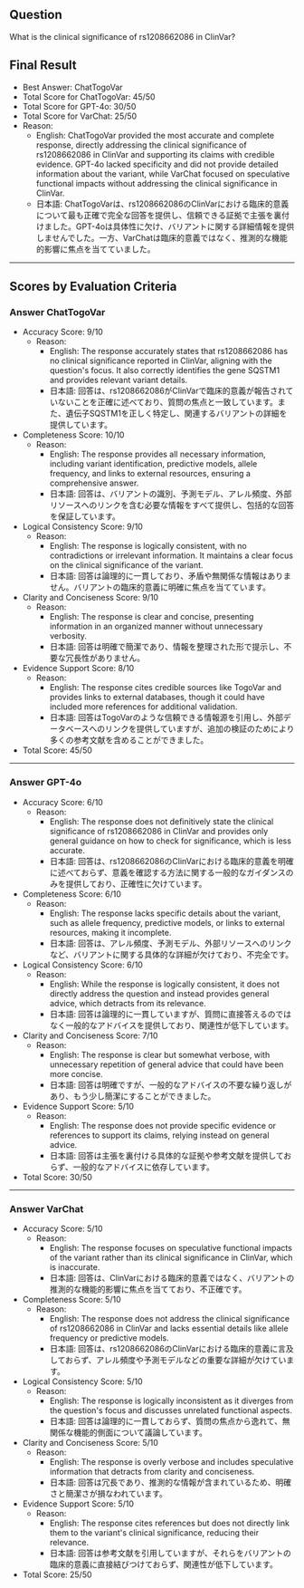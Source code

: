 ## Question

What is the clinical significance of rs1208662086 in ClinVar?

## Final Result

- Best Answer: ChatTogoVar
- Total Score for ChatTogoVar: 45/50
- Total Score for GPT-4o: 30/50
- Total Score for VarChat: 25/50
- Reason:
  - English: ChatTogoVar provided the most accurate and complete response, directly addressing the clinical significance of rs1208662086 in ClinVar and supporting its claims with credible evidence. GPT-4o lacked specificity and did not provide detailed information about the variant, while VarChat focused on speculative functional impacts without addressing the clinical significance in ClinVar.
  - 日本語: ChatTogoVarは、rs1208662086のClinVarにおける臨床的意義について最も正確で完全な回答を提供し、信頼できる証拠で主張を裏付けました。GPT-4oは具体性に欠け、バリアントに関する詳細情報を提供しませんでした。一方、VarChatは臨床的意義ではなく、推測的な機能的影響に焦点を当てていました。

---

## Scores by Evaluation Criteria

### Answer ChatTogoVar
- Accuracy Score: 9/10
  - Reason: 
    - English: The response accurately states that rs1208662086 has no clinical significance reported in ClinVar, aligning with the question's focus. It also correctly identifies the gene SQSTM1 and provides relevant variant details.
    - 日本語: 回答は、rs1208662086がClinVarで臨床的意義が報告されていないことを正確に述べており、質問の焦点と一致しています。また、遺伝子SQSTM1を正しく特定し、関連するバリアントの詳細を提供しています。
- Completeness Score: 10/10
  - Reason: 
    - English: The response provides all necessary information, including variant identification, predictive models, allele frequency, and links to external resources, ensuring a comprehensive answer.
    - 日本語: 回答は、バリアントの識別、予測モデル、アレル頻度、外部リソースへのリンクを含む必要な情報をすべて提供し、包括的な回答を保証しています。
- Logical Consistency Score: 9/10
  - Reason: 
    - English: The response is logically consistent, with no contradictions or irrelevant information. It maintains a clear focus on the clinical significance of the variant.
    - 日本語: 回答は論理的に一貫しており、矛盾や無関係な情報はありません。バリアントの臨床的意義に明確に焦点を当てています。
- Clarity and Conciseness Score: 9/10
  - Reason: 
    - English: The response is clear and concise, presenting information in an organized manner without unnecessary verbosity.
    - 日本語: 回答は明確で簡潔であり、情報を整理された形で提示し、不要な冗長性がありません。
- Evidence Support Score: 8/10
  - Reason: 
    - English: The response cites credible sources like TogoVar and provides links to external databases, though it could have included more references for additional validation.
    - 日本語: 回答はTogoVarのような信頼できる情報源を引用し、外部データベースへのリンクを提供していますが、追加の検証のためにより多くの参考文献を含めることができました。
- Total Score: 45/50

---

### Answer GPT-4o
- Accuracy Score: 6/10
  - Reason: 
    - English: The response does not definitively state the clinical significance of rs1208662086 in ClinVar and provides only general guidance on how to check for significance, which is less accurate.
    - 日本語: 回答は、rs1208662086のClinVarにおける臨床的意義を明確に述べておらず、意義を確認する方法に関する一般的なガイダンスのみを提供しており、正確性に欠けています。
- Completeness Score: 6/10
  - Reason: 
    - English: The response lacks specific details about the variant, such as allele frequency, predictive models, or links to external resources, making it incomplete.
    - 日本語: 回答は、アレル頻度、予測モデル、外部リソースへのリンクなど、バリアントに関する具体的な詳細が欠けており、不完全です。
- Logical Consistency Score: 6/10
  - Reason: 
    - English: While the response is logically consistent, it does not directly address the question and instead provides general advice, which detracts from its relevance.
    - 日本語: 回答は論理的に一貫していますが、質問に直接答えるのではなく一般的なアドバイスを提供しており、関連性が低下しています。
- Clarity and Conciseness Score: 7/10
  - Reason: 
    - English: The response is clear but somewhat verbose, with unnecessary repetition of general advice that could have been more concise.
    - 日本語: 回答は明確ですが、一般的なアドバイスの不要な繰り返しがあり、もう少し簡潔にすることができました。
- Evidence Support Score: 5/10
  - Reason: 
    - English: The response does not provide specific evidence or references to support its claims, relying instead on general advice.
    - 日本語: 回答は主張を裏付ける具体的な証拠や参考文献を提供しておらず、一般的なアドバイスに依存しています。
- Total Score: 30/50

---

### Answer VarChat
- Accuracy Score: 5/10
  - Reason: 
    - English: The response focuses on speculative functional impacts of the variant rather than its clinical significance in ClinVar, which is inaccurate.
    - 日本語: 回答は、ClinVarにおける臨床的意義ではなく、バリアントの推測的な機能的影響に焦点を当てており、不正確です。
- Completeness Score: 5/10
  - Reason: 
    - English: The response does not address the clinical significance of rs1208662086 in ClinVar and lacks essential details like allele frequency or predictive models.
    - 日本語: 回答は、rs1208662086のClinVarにおける臨床的意義に言及しておらず、アレル頻度や予測モデルなどの重要な詳細が欠けています。
- Logical Consistency Score: 5/10
  - Reason: 
    - English: The response is logically inconsistent as it diverges from the question's focus and discusses unrelated functional aspects.
    - 日本語: 回答は論理的に一貫しておらず、質問の焦点から逸れて、無関係な機能的側面について議論しています。
- Clarity and Conciseness Score: 5/10
  - Reason: 
    - English: The response is overly verbose and includes speculative information that detracts from clarity and conciseness.
    - 日本語: 回答は冗長であり、推測的な情報が含まれているため、明確さと簡潔さが損なわれています。
- Evidence Support Score: 5/10
  - Reason: 
    - English: The response cites references but does not directly link them to the variant's clinical significance, reducing their relevance.
    - 日本語: 回答は参考文献を引用していますが、それらをバリアントの臨床的意義に直接結びつけておらず、関連性が低下しています。
- Total Score: 25/50